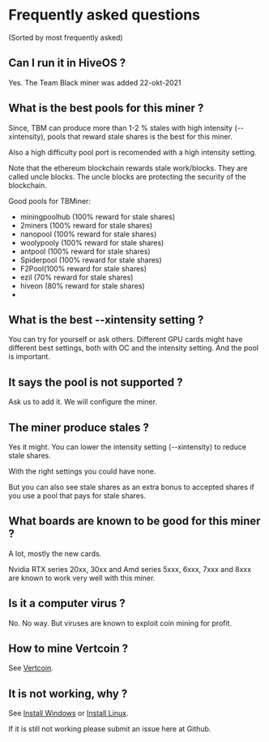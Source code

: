 # Frequently asked questions

(Sorted by most frequently asked)

## Can I run it in HiveOS ?

Yes. The Team Black miner was added 22-okt-2021

## What is the best pools for this miner ?

Since, TBM can produce more than 1-2 % stales with high intensity (--xintensity), pools that reward stale shares is the best for this miner.

Also a high difficulty pool port is recomended with a high intensity setting.

Note that the ethereum blockchain rewards stale work/blocks. They are called uncle blocks. The uncle blocks are protecting the security of the blockchain.

Good pools for TBMiner:
+ miningpoolhub (100% reward for stale shares)
+ 2miners (100% reward for stale shares)
+ nanopool (100% reward for stale shares)
+ woolypooly (100% reward for stale shares)
+ antpool (100% reward for stale shares)
+ Spiderpool (100% reward for stale shares)
+ F2Pool(100% reward for stale shares)
+ ezil (70% reward for stale shares)
+ hiveon (80% reward for stale shares)
+ 

## What is the best --xintensity setting ?

You can try for yourself or ask others.
Different GPU cards might have different best settings,
both with OC and the intensity setting. And the pool is important.

## It says the pool is not supported ?

Ask us to add it. We will configure the miner. 

## The miner produce stales ?

Yes it might. You can lower the intensity setting (--xintensity) to reduce stale shares.

With the right settings you could have none.

But you can also see stale shares as an extra bonus to accepted shares if you use a pool that pays for stale shares.

## What boards are known to be good for this miner ?

A lot, mostly the new cards.

Nvidia RTX series 20xx, 30xx and Amd series 5xxx, 6xxx, 7xxx and 8xxx are known to work very well with this miner.

## Is it a computer virus ?

No. No way. But viruses are known to exploit coin mining for profit.

## How to mine Vertcoin ?

See [Vertcoin](https://github.com/sp-hash/TeamBlackMiner/blob/main/VERTCOIN.md).

## It is not working, why ?

See [Install Windows](https://github.com/sp-hash/TeamBlackMiner/blob/main/INSTALL_WINDOWS.md) or [Install Linux](https://github.com/sp-hash/TeamBlackMiner/blob/main/INSTALL_LINUX.md).

If it is still not working please submit an issue here at Github.
